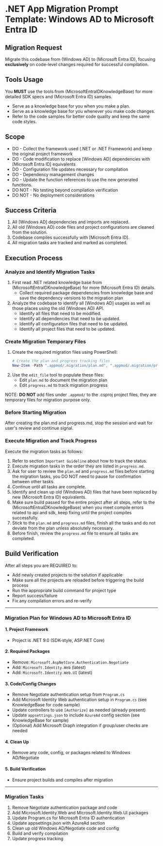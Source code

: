 # .NET App Migration Prompt Template: Windows AD to Microsoft Entra ID

## Migration Request

Migrate this codebase from (Windows AD) to (Microsoft Entra ID), focusing **exclusively** on code-level changes required for successful compilation.

## Tools Usage

You **MUST** use the tools from (MicrosoftEntraIDKnowledgeBase) for more detailed SDK specs and (Microsoft Entra ID) samples.
- Serve as a knowledge base for you when you make a plan.
- Serve as a knowledge base for you whenever you make code changes.
- Refer to the code samples for better code quality and keep the same code styles.

## Scope

* DO - Collect the framework used (.NET or .NET Framework) and keep the original project framework
* DO - Code modification to replace [Windows AD] dependencies with [Microsoft Entra ID] equivalents
* DO - Configuration file updates necessary for compilation
* DO - Dependency management changes
* DO - Update the function references to use the new generated functions.
* DO NOT - No testing beyond compilation verification
* DO NOT - No deployment considerations

## Success Criteria

1. All [Windows AD] dependencies and imports are replaced.
2. All old (Windows AD) code files and project configurations are cleaned from the solution.
3. Codebase compiles successfully with [Microsoft Entra ID].
4. All migration tasks are tracked and marked as completed.

## Execution Process

### Analyze and Identify Migration Tasks

1. First read .NET related knowledge base from (MicrosoftEntraIDKnowledgeBase) for more (Microsoft Entra ID) details.
   - Collect required package dependencies from knowledge base and save the dependency versions to the migration plan   
2. Analyze the codebase to identify all [Windows AD] usages as well as those places using the old (Windows AD) API.
   - Identify all files that need to be modified.
   - Identify all dependencies that need to be updated.
   - Identify all configuration files that need to be updated.
   - Identify all project files that need to be updated.

### Create Migration Temporary Files

1. Create the required migration files using PowerShell:
   ```powershell
   # Create the plan and progress tracking files
   New-Item -Path ".appmod/.migration/plan.md", ".appmod/.migration/progress.md" -ItemType File -Force
   ```
2. Use the `edit_file` tool to populate these files:
   - Edit `plan.md` to document the migration plan
   - Edit `progress.md` to track migration progress

NOTE: **DO NOT** add files under `.appmod/` to the .csproj project files, they are temporary files for migration purpose only.

### Before Starting Migration

After creating the plan.md and progress.md, stop the session and wait for user's review and continue signal.

### Execute Migration and Track Progress

Execute the migration tasks as follows:

1. Refer to section `Important Guideline` about how to track the status.
2. Execute migration tasks in the order they are listed in `progress.md`.
3. Ask for user to review the `plan.md` and `progress.md` files before starting the migration tasks, you DO NOT need to pause for confirmation between other tasks.
4. Continue until all tasks are complete.
5. Identify and clean up old (Windows AD) files that have been replaced by new (Microsoft Entra ID) equivalents.
6. Make sure build passed for the entire project after all steps, refer to the (MicrosoftEntraIDKnowledgeBase) when you meet compile errors related to api and sdk, keep fixing until the project compiles successfully.
7. Stick to the `plan.md` and `progress.md` files, finish all the tasks and do not deviate from the plan unless absolutely necessary.
8. Before finish, review the `progress.md` file to ensure all tasks are completed.

## Build Verification

After all steps you are REQUIRED to:
- Add newly created projects to the solution if applicable
- Make sure all the projects are reloaded before triggering the build process
- Run the appropriate build command for project type
- Report success/failure
- Fix any compilation errors and re-verify

---

### Migration Plan for Windows AD to Microsoft Entra ID

#### 1. Project Framework
- Project is .NET 9.0 (SDK-style, ASP.NET Core)

#### 2. Required Packages
- Remove: `Microsoft.AspNetCore.Authentication.Negotiate`
- Add: `Microsoft.Identity.Web` (latest)
- Add: `Microsoft.Identity.Web.UI` (latest)

#### 3. Code/Config Changes
- Remove Negotiate authentication setup from `Program.cs`
- Add Microsoft Identity Web authentication setup in `Program.cs` (see KnowledgeBase for code sample)
- Update controllers to use `[Authorize]` as needed (already present)
- Update `appsettings.json` to include `AzureAd` config section (see KnowledgeBase for sample)
- (Optional) Add Microsoft Graph integration if group/user checks are needed

#### 4. Clean Up
- Remove any code, config, or packages related to Windows AD/Negotiate

#### 5. Build Verification
- Ensure project builds and compiles after migration

---

### Migration Tasks
1. Remove Negotiate authentication package and code
2. Add Microsoft.Identity.Web and Microsoft.Identity.Web.UI packages
3. Update Program.cs for Microsoft Entra ID authentication
4. Update appsettings.json with AzureAd section
5. Clean up old Windows AD/Negotiate code and config
6. Build and verify compilation
7. Update progress tracking
